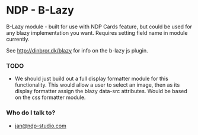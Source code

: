 # NDP - B-Lazy #

B-Lazy module - built for use with NDP Cards feature, but could be used for any blazy implementation you want. Requires setting field name in module currently.

See http://dinbror.dk/blazy for info on the b-lazy js plugin.

### TODO ###

* We should just build out a full display formatter module for this functionality. This would allow a user to select an image, then as its display formatter assign the blazy data-src attributes. Would be based on the css formatter module.

### Who do I talk to? ###

* jan@ndp-studio.com